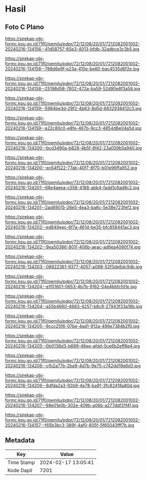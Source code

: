 # Hasil

## Foto C Plano

https://sirekap-obj-formc.kpu.go.id/71f0/pemilu/pdpr/72/12/08/20/01/7212082001002-20240216-134156--41d58757-65e3-4013-bfdb-32adbce3c3b5.jpg

https://sirekap-obj-formc.kpu.go.id/71f0/pemilu/pdpr/72/12/08/20/01/7212082001002-20240216-134158--788d6e9f-e23a-410e-be60-bac4535d6f2e.jpg

https://sirekap-obj-formc.kpu.go.id/71f0/pemilu/pdpr/72/12/08/20/01/7212082001002-20240216-134158--25198d58-7802-472a-ba59-52d90e8f3a58.jpg

https://sirekap-obj-formc.kpu.go.id/71f0/pemilu/pdpr/72/12/08/20/01/7212082001002-20240216-134159--5984be3d-29f2-4b63-8d5d-6832938412c3.jpg

https://sirekap-obj-formc.kpu.go.id/71f0/pemilu/pdpr/72/12/08/20/01/7212082001002-20240216-134159--a22c80c0-e8fe-467b-9cc3-4854d8e04a5d.jpg

https://sirekap-obj-formc.kpu.go.id/71f0/pemilu/pdpr/72/12/08/20/01/7212082001002-20240216-134200--bcd3490a-b828-4b5f-8f42-23a059b5a940.jpg

https://sirekap-obj-formc.kpu.go.id/71f0/pemilu/pdpr/72/12/08/20/01/7212082001002-20240216-134200--ec64f522-77ab-40f7-8f70-b01e96ffa952.jpg

https://sirekap-obj-formc.kpu.go.id/71f0/pemilu/pdpr/72/12/08/20/01/7212082001002-20240216-134201--66e4aeea-c558-4188-abb4-fadd1c6ad8c2.jpg

https://sirekap-obj-formc.kpu.go.id/71f0/pemilu/pdpr/72/12/08/20/01/7212082001002-20240216-134201--2ad89015-26e5-4ea3-ba6c-5e38e723fef2.jpg

https://sirekap-obj-formc.kpu.go.id/71f0/pemilu/pdpr/72/12/08/20/01/7212082001002-20240216-134202--ed849eec-6f7a-461d-be35-bfc858441ac3.jpg

https://sirekap-obj-formc.kpu.go.id/71f0/pemilu/pdpr/72/12/08/20/01/7212082001002-20240216-134202--9ea50386-801f-406b-aeac-ad6ea4090f74.jpg

https://sirekap-obj-formc.kpu.go.id/71f0/pemilu/pdpr/72/12/08/20/01/7212082001002-20240216-134203--08922361-9377-4057-a098-52f3de6dc9db.jpg

https://sirekap-obj-formc.kpu.go.id/71f0/pemilu/pdpr/72/12/08/20/01/7212082001002-20240216-134204--e1f51601-0653-4b7b-9162-04e4bbfcfd1e.jpg

https://sirekap-obj-formc.kpu.go.id/71f0/pemilu/pdpr/72/12/08/20/01/7212082001002-20240216-134204--a55b4660-4683-4257-b8c9-27943f33a18b.jpg

https://sirekap-obj-formc.kpu.go.id/71f0/pemilu/pdpr/72/12/08/20/01/7212082001002-20240216-134205--9ccc25f6-07be-4ad1-912a-496e7384b2f0.jpg

https://sirekap-obj-formc.kpu.go.id/71f0/pemilu/pdpr/72/12/08/20/01/7212082001002-20240216-134205--0b0138d3-b689-46ee-afdd-0ce6b2eff8e4.jpg

https://sirekap-obj-formc.kpu.go.id/71f0/pemilu/pdpr/72/12/08/20/01/7212082001002-20240216-134206--cfb2a77b-2ba9-4d7b-9e75-c742dd19e6d3.jpg

https://sirekap-obj-formc.kpu.go.id/71f0/pemilu/pdpr/72/12/08/20/01/7212082001002-20240216-134206--8dfda2a3-92b9-4e78-ba91-3fc82418a80d.jpg

https://sirekap-obj-formc.kpu.go.id/71f0/pemilu/pdpr/72/12/08/20/01/7212082001002-20240216-134207--98e01e0b-302e-409b-a06b-a277ddf31f4f.jpg

https://sirekap-obj-formc.kpu.go.id/71f0/pemilu/pdpr/72/12/08/20/01/7212082001002-20240216-134157--f65b3bc3-389f-4af0-805f-5f65043fff7b.jpg


## Metadata

| Key        | Value               |
| ---------- | ------------------- |
| Time Stamp | 2024-02-17 13:05:41 |
| Kode Dapil | 7201                |



